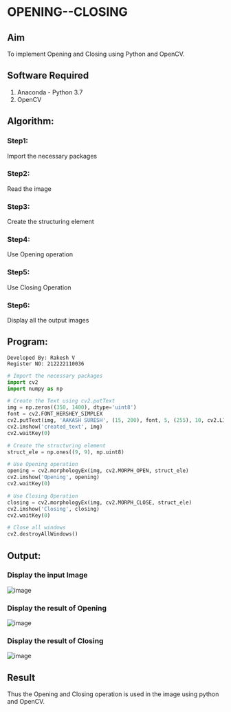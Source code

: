 # OPENING--CLOSING
## Aim
To implement Opening and Closing using Python and OpenCV.

## Software Required
1. Anaconda - Python 3.7
2. OpenCV
## Algorithm:
### Step1:
Import the necessary packages


### Step2:
Read the image

### Step3:
Create the structuring element

### Step4:
Use Opening operation

### Step5:
Use Closing Operation

### Step6:
Display all the output images

 
## Program:
```
Developed By: Rakesh V
Register NO: 212222110036
```
``` Python
# Import the necessary packages
import cv2
import numpy as np

# Create the Text using cv2.putText
img = np.zeros((350, 1400), dtype='uint8')
font = cv2.FONT_HERSHEY_SIMPLEX
cv2.putText(img, 'AAKASH SURESH', (15, 200), font, 5, (255), 10, cv2.LINE_AA)
cv2.imshow('created_text', img)
cv2.waitKey(0)

# Create the structuring element
struct_ele = np.ones((9, 9), np.uint8)

# Use Opening operation
opening = cv2.morphologyEx(img, cv2.MORPH_OPEN, struct_ele)
cv2.imshow('Opening', opening)
cv2.waitKey(0)

# Use Closing Operation
closing = cv2.morphologyEx(img, cv2.MORPH_CLOSE, struct_ele)
cv2.imshow('Closing', closing)
cv2.waitKey(0)

# Close all windows
cv2.destroyAllWindows()
```
## Output:

### Display the input Image
![image](https://github.com/rakeshcoder2004/OPENING--AND-CLOSING/assets/121490890/d31dfeab-e9dd-47ec-84ec-45e1c9f28cd2)

### Display the result of Opening
![image](https://github.com/rakeshcoder2004/OPENING--AND-CLOSING/assets/121490890/ec0cbbd0-a264-4c37-8193-ff71d8b9b9a7)


### Display the result of Closing
![image](https://github.com/rakeshcoder2004/OPENING--AND-CLOSING/assets/121490890/aec999cb-215a-457f-97b8-cad42fea2bde)


## Result
Thus the Opening and Closing operation is used in the image using python and OpenCV.

